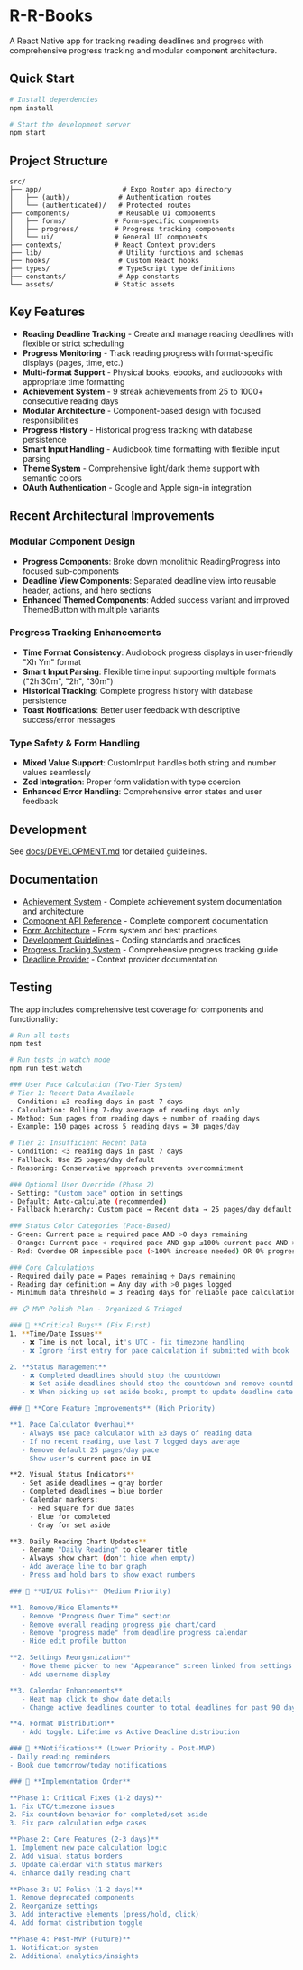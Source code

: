 # R-R-Books

A React Native app for tracking reading deadlines and progress with comprehensive progress tracking and modular component architecture.

## Quick Start

```bash
# Install dependencies
npm install

# Start the development server
npm start
```

## Project Structure

```
src/
├── app/                    # Expo Router app directory
│   ├── (auth)/            # Authentication routes
│   └── (authenticated)/   # Protected routes
├── components/            # Reusable UI components
│   ├── forms/            # Form-specific components
│   ├── progress/         # Progress tracking components
│   └── ui/               # General UI components
├── contexts/             # React Context providers
├── lib/                   # Utility functions and schemas
├── hooks/                 # Custom React hooks
├── types/                 # TypeScript type definitions
├── constants/             # App constants
└── assets/               # Static assets
```

## Key Features

- **Reading Deadline Tracking** - Create and manage reading deadlines with flexible or strict scheduling
- **Progress Monitoring** - Track reading progress with format-specific displays (pages, time, etc.)
- **Multi-format Support** - Physical books, ebooks, and audiobooks with appropriate time formatting
- **Achievement System** - 9 streak achievements from 25 to 1000+ consecutive reading days
- **Modular Architecture** - Component-based design with focused responsibilities
- **Progress History** - Historical progress tracking with database persistence
- **Smart Input Handling** - Audiobook time formatting with flexible input parsing
- **Theme System** - Comprehensive light/dark theme support with semantic colors
- **OAuth Authentication** - Google and Apple sign-in integration

## Recent Architectural Improvements

### Modular Component Design
- **Progress Components**: Broke down monolithic ReadingProgress into focused sub-components
- **Deadline View Components**: Separated deadline view into reusable header, actions, and hero sections
- **Enhanced Themed Components**: Added success variant and improved ThemedButton with multiple variants

### Progress Tracking Enhancements
- **Time Format Consistency**: Audiobook progress displays in user-friendly "Xh Ym" format
- **Smart Input Parsing**: Flexible time input supporting multiple formats ("2h 30m", "2h", "30m")
- **Historical Tracking**: Complete progress history with database persistence
- **Toast Notifications**: Better user feedback with descriptive success/error messages

### Type Safety & Form Handling
- **Mixed Value Support**: CustomInput handles both string and number values seamlessly
- **Zod Integration**: Proper form validation with type coercion
- **Enhanced Error Handling**: Comprehensive error states and user feedback

## Development

See [docs/DEVELOPMENT.md](docs/DEVELOPMENT.md) for detailed guidelines.

## Documentation

- [Achievement System](docs/ACHIEVEMENTS.md) - Complete achievement system documentation and architecture
- [Component API Reference](docs/COMPONENTS.md) - Complete component documentation
- [Form Architecture](docs/FORMS.md) - Form system and best practices
- [Development Guidelines](docs/DEVELOPMENT.md) - Coding standards and practices
- [Progress Tracking System](docs/PROGRESS_TRACKING.md) - Comprehensive progress tracking guide
- [Deadline Provider](docs/DEADLINE_PROVIDER.md) - Context provider documentation

## Testing

The app includes comprehensive test coverage for components and functionality:

```bash
# Run all tests
npm test

# Run tests in watch mode
npm run test:watch

### User Pace Calculation (Two-Tier System)
# Tier 1: Recent Data Available
- Condition: ≥3 reading days in past 7 days
- Calculation: Rolling 7-day average of reading days only
- Method: Sum pages from reading days ÷ number of reading days
- Example: 150 pages across 5 reading days = 30 pages/day

# Tier 2: Insufficient Recent Data
- Condition: <3 reading days in past 7 days
- Fallback: Use 25 pages/day default
- Reasoning: Conservative approach prevents overcommitment

### Optional User Override (Phase 2)
- Setting: "Custom pace" option in settings
- Default: Auto-calculate (recommended)
- Fallback hierarchy: Custom pace → Recent data → 25 pages/day default

### Status Color Categories (Pace-Based)
- Green: Current pace ≥ required pace AND >0 days remaining
- Orange: Current pace < required pace AND gap ≤100% current pace AND >0 days remaining
- Red: Overdue OR impossible pace (>100% increase needed) OR 0% progress with <3 days remaining

### Core Calculations
- Required daily pace = Pages remaining ÷ Days remaining
- Reading day definition = Any day with >0 pages logged
- Minimum data threshold = 3 reading days for reliable pace calculation

## 📋 MVP Polish Plan - Organized & Triaged

### 🚨 **Critical Bugs** (Fix First)
1. **Time/Date Issues**
   - ❌ Time is not local, it's UTC - fix timezone handling
   - ❌ Ignore first entry for pace calculation if submitted with book creation

2. **Status Management**
   - ❌ Completed deadlines should stop the countdown
   - ❌ Set aside deadlines should stop the countdown and remove countdown box
   - ❌ When picking up set aside books, prompt to update deadline date (especially if passed)

### 🎯 **Core Feature Improvements** (High Priority)

**1. Pace Calculator Overhaul**
   - Always use pace calculator with ≥3 days of reading data
   - If no recent reading, use last 7 logged days average
   - Remove default 25 pages/day pace
   - Show user's current pace in UI

**2. Visual Status Indicators**
   - Set aside deadlines → gray border
   - Completed deadlines → blue border
   - Calendar markers:
     - Red square for due dates
     - Blue for completed
     - Gray for set aside

**3. Daily Reading Chart Updates**
   - Rename "Daily Reading" to clearer title
   - Always show chart (don't hide when empty)
   - Add average line to bar graph
   - Press and hold bars to show exact numbers

### 🔧 **UI/UX Polish** (Medium Priority)

**1. Remove/Hide Elements**
   - Remove "Progress Over Time" section
   - Remove overall reading progress pie chart/card
   - Remove "progress made" from deadline progress calendar
   - Hide edit profile button

**2. Settings Reorganization**
   - Move theme picker to new "Appearance" screen linked from settings
   - Add username display

**3. Calendar Enhancements**
   - Heat map click to show date details
   - Change active deadlines counter to total deadlines for past 90 days

**4. Format Distribution**
   - Add toggle: Lifetime vs Active Deadline distribution

### 📱 **Notifications** (Lower Priority - Post-MVP)
- Daily reading reminders
- Book due tomorrow/today notifications

### 📝 **Implementation Order**

**Phase 1: Critical Fixes (1-2 days)**
1. Fix UTC/timezone issues
2. Fix countdown behavior for completed/set aside
3. Fix pace calculation edge cases

**Phase 2: Core Features (2-3 days)**
1. Implement new pace calculation logic
2. Add visual status borders
3. Update calendar with status markers
4. Enhance daily reading chart

**Phase 3: UI Polish (1-2 days)**
1. Remove deprecated components
2. Reorganize settings
3. Add interactive elements (press/hold, click)
4. Add format distribution toggle

**Phase 4: Post-MVP (Future)**
1. Notification system
2. Additional analytics/insights